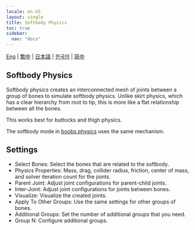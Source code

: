 ```yaml
---
locale: en-US
layout: single
title: Softbody Physics
toc: true
sidebar:
  nav: "docs"
---
```

[Eng](/dancexr/features/xps_softbody) | [繁中](/tw/dancexr/features/xps_softbody) | [日本語](/jp/dancexr/features/xps_softbody) | [한국어](/kr/dancexr/features/xps_softbody) | [简中](/zh/dancexr/features/xps_softbody)


## Softbody Physics

Softbody physics creates an interconnected mesh of joints between a group of bones to simulate softbody physics. Unlike skirt physics, which has a clear hierarchy from root to tip, this is more like a flat relationship between all the bones.

This works best for buttocks and thigh physics.

The softbody mode in [boobs physics](xps_boobs.md) uses the same mechanism.

## Settings

* Select Bones: Select the bones that are related to the softbody.
* Physics Properties: Mass, drag, collider radius, friction, center of mass, and solver iteration count for the joints.
* Parent Joint: Adjust joint configurations for parent-child joints.
* Inter-Joint: Adjust joint configurations for joints between bones.
* Visualize: Visualize the created joints.
* Apply To Other Groups: Use the same settings for other groups of bones.
* Additional Groups: Set the number of additional groups that you need.
* Group N: Configure additional groups.